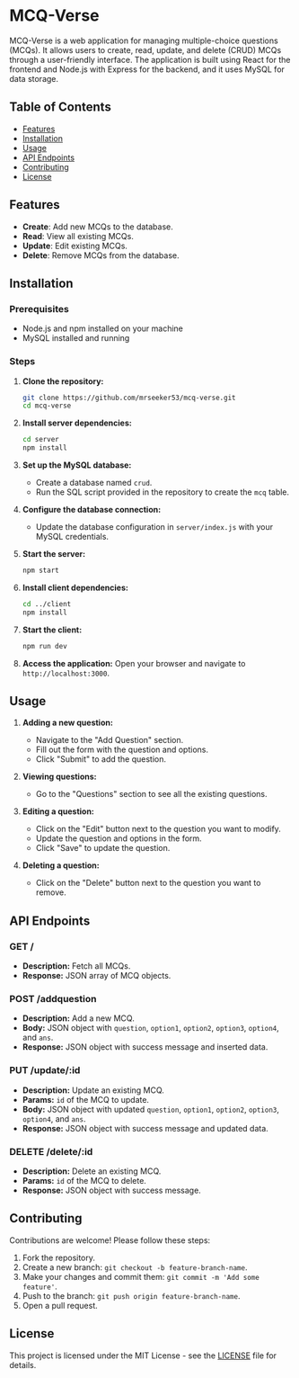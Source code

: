 # MCQ-Verse

MCQ-Verse is a web application for managing multiple-choice questions (MCQs). It allows users to create, read, update, and delete (CRUD) MCQs through a user-friendly interface. The application is built using React for the frontend and Node.js with Express for the backend, and it uses MySQL for data storage.

## Table of Contents

- [Features](#features)
- [Installation](#installation)
- [Usage](#usage)
- [API Endpoints](#api-endpoints)
- [Contributing](#contributing)
- [License](#license)

## Features

- **Create**: Add new MCQs to the database.
- **Read**: View all existing MCQs.
- **Update**: Edit existing MCQs.
- **Delete**: Remove MCQs from the database.

## Installation

### Prerequisites

- Node.js and npm installed on your machine
- MySQL installed and running

### Steps

1. **Clone the repository:**
   ```bash
   git clone https://github.com/mrseeker53/mcq-verse.git
   cd mcq-verse

2. **Install server dependencies:**
   ```bash
   cd server
   npm install

3. **Set up the MySQL database:**
    - Create a database named `crud`.
    - Run the SQL script provided in the repository to create the `mcq` table.

4. **Configure the database connection:**
    - Update the database configuration in `server/index.js` with your MySQL credentials.

5. **Start the server:**
   ```bash
   npm start

6. **Install client dependencies:**
   ```bash
   cd ../client
   npm install

7. **Start the client:**
   ```bash
   npm run dev

8. **Access the application:**
   Open your browser and navigate to `http://localhost:3000`.

## Usage

1. **Adding a new question:**

    - Navigate to the "Add Question" section.
    - Fill out the form with the question and options.
    - Click "Submit" to add the question.

2. **Viewing questions:**

    - Go to the "Questions" section to see all the existing questions.

3. **Editing a question:**

    - Click on the "Edit" button next to the question you want to modify.
    - Update the question and options in the form.
    - Click "Save" to update the question.

4. **Deleting a question:**

    - Click on the "Delete" button next to the question you want to remove.

## API Endpoints

### GET /

- **Description:** Fetch all MCQs.
- **Response:** JSON array of MCQ objects.

### POST /addquestion

- **Description:** Add a new MCQ.
- **Body:** JSON object with `question`, `option1`, `option2`, `option3`, `option4`, and `ans`.
- **Response:** JSON object with success message and inserted data.

### PUT /update/:id

- **Description:** Update an existing MCQ.
- **Params:** `id` of the MCQ to update.
- **Body:** JSON object with updated `question`, `option1`, `option2`, `option3`, `option4`, and `ans`.
- **Response:** JSON object with success message and updated data.

### DELETE /delete/:id

- **Description:** Delete an existing MCQ.
- **Params:** `id` of the MCQ to delete.
- **Response:** JSON object with success message.

## Contributing

Contributions are welcome! Please follow these steps:

1. Fork the repository.
2. Create a new branch: `git checkout -b feature-branch-name`.
3. Make your changes and commit them: `git commit -m 'Add some feature'`.
4. Push to the branch: `git push origin feature-branch-name`.
5. Open a pull request.


## License
   This project is licensed under the MIT License - see the [LICENSE](https://github.com/mrseeker53/mcq-verse) file for details.

